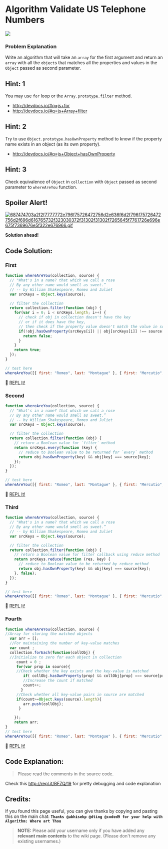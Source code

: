 # Algorithm Validate US Telephone Numbers

![](http://i.imgur.com/IUY2p6Y.jpg)

### Problem Explanation

Write an algorithm that will take an `array` for the first argument and return an `array` with all the `object`s that matches all the properties and values in the `Object` passed as second parameter.

## Hint: 1

You may use `for` loop or the `Array.prototype.filter` method.

- <http://devdocs.io/#q=js+for>
- <http://devdocs.io/#q=js+Array+filter>

## Hint: 2

Try to use `Object.prototype.hasOwnProperty` method to know if the property name exists in an object (as its own property).

- <http://devdocs.io/#q=js+Object+hasOwnProperty>

## Hint: 3

Check equivalence of `Object` in `collection` with `Object` passed as second parameter to `whereAreYou` function.

## Spoiler Alert!

[![687474703a2f2f7777772e796f75726472756d2e636f6d2f796f75726472756d2f696d616765732f323030372f31302f31302f7265645f7761726e696e675f7369676e5f322e676966.gif](https://files.gitter.im/FreeCodeCamp/Wiki/nlOm/thumb/687474703a2f2f7777772e796f75726472756d2e636f6d2f796f75726472756d2f696d616765732f323030372f31302f31302f7265645f7761726e696e675f7369676e5f322e676966.gif)](https://files.gitter.im/FreeCodeCamp/Wiki/nlOm/687474703a2f2f7777772e796f75726472756d2e636f6d2f796f75726472756d2f696d616765732f323030372f31302f31302f7265645f7761726e696e675f7369676e5f322e676966.gif)

**Solution ahead!**

## Code Solution:

### First

```javascript
function whereAreYou(collection, source) {
  // "What's in a name? that which we call a rose
  // By any other name would smell as sweet.”
  // -- by William Shakespeare, Romeo and Juliet
  var srcKeys = Object.keys(source);

  // filter the collection
  return collection.filter(function (obj) {
    for(var i = 0; i < srcKeys.length; i++) {
      // check if obj in collection doesn't have the key
      // or if it does have the key,
      // then check if the property value doesn't match the value in source
      if(!obj.hasOwnProperty(srcKeys[i]) || obj[srcKeys[i]] !== source[srcKeys[i]]) {
        return false;
      }
    }
    return true;
  });
}

// test here
whereAreYou([{ first: "Romeo", last: "Montague" }, { first: "Mercutio", last: null }, { first: "Tybalt", last: "Capulet" }], { last: "Capulet" });
```

:rocket: [REPL It!](https://repl.it/CLmh/0)

### Second

```javascript
function whereAreYou(collection, source) {
  // "What's in a name? that which we call a rose
  // By any other name would smell as sweet.”
  // -- by William Shakespeare, Romeo and Juliet
  var srcKeys = Object.keys(source);

  // filter the collection
  return collection.filter(function (obj) {
    // return a Boolean value for `filter` method
    return srcKeys.every(function (key) {
      // reduce to Boolean value to be returned for `every` method
      return obj.hasOwnProperty(key) && obj[key] === source[key];
    });
  });
}

// test here
whereAreYou([{ first: "Romeo", last: "Montague" }, { first: "Mercutio", last: null }, { first: "Tybalt", last: "Capulet" }], { last: "Capulet" });
```

:rocket: [REPL It!](https://repl.it/CLmi/0)

### Third

```javascript
function whereAreYou(collection, source) {
  // "What's in a name? that which we call a rose
  // By any other name would smell as sweet.”
  // -- by William Shakespeare, Romeo and Juliet
  var srcKeys = Object.keys(source);

  // filter the collection
  return collection.filter(function (obj) {
    // return a Boolean value for filter callback using reduce method
    return srcKeys.reduce(function (res, key) {
      // reduce to Boolean value to be returned by reduce method
      return obj.hasOwnProperty(key) && obj[key] === source[key];
    }, false);
  });
}

// test here
whereAreYou([{ first: "Romeo", last: "Montague" }, { first: "Mercutio", last: null }, { first: "Tybalt", last: "Capulet" }], { last: "Capulet" });
```

:rocket: [REPL It!](https://repl.it/CLmj/0)

### Fourth

```javascript
function whereAreYou(collection, source) {
//Array for storing the matched objects
  var arr = [];
  //For maintaining the number of key-value matches
  var count ;
  collection.forEach(function(collObj) { 
  //Initialize to zero for each object in collection
     count = 0 ; 
     for(var prop in source){
     //Check whether the key exists and the key-value is matched
        if( collObj.hasOwnProperty(prop) && collObj[prop] === source[prop])
        //Increase the count if matched
        count++; 
       }
     //Check whether all key-value pairs in source are matched
     if(count>=Object.keys(source).length){ 
        arr.push(collObj);
      }

    });
    return arr;
}
// test here
whereAreYou([{ first: "Romeo", last: "Montague" }, { first: "Mercutio", last: null }, { first: "Tybalt", last: "Capulet" }], { last: "Capulet" });
```

:rocket: [REPL It!](https://repl.it/CLml/0)

## Code Explanation:

> Please read the comments in the source code.

Check this <http://repl.it/BFZQ/19> for pretty debugging and code explanation

## Credits:

If you found this page useful, you can give thanks by copying and pasting this on the main chat: **`Thanks @abhisekp @dting @coded9 for your help with Algorithm: Where art Thou`**

> **NOTE:** Please add your username only if you have added any **relevant main contents** to the wiki page. (Please don't remove any existing usernames.)
